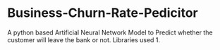# Business-Churn-Rate-Pedicitor
A python based Artificial Neural Network Model to Predict whether the customer will leave the bank or not.
Libraries used
1.
